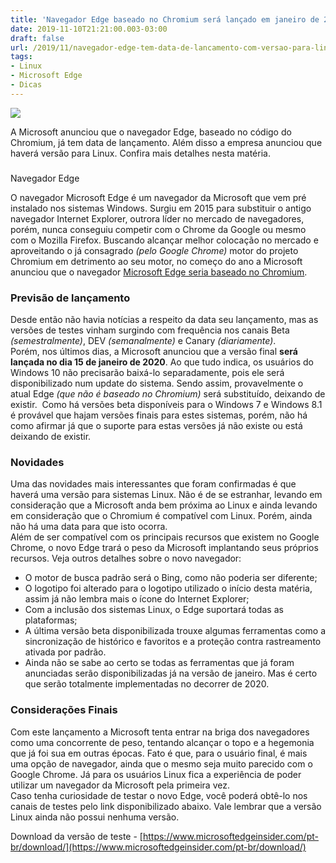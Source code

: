 ```yaml
---
title: 'Navegador Edge baseado no Chromium será lançado em janeiro de 2020 e terá versão para Linux'
date: 2019-11-10T21:21:00.003-03:00
draft: false
url: /2019/11/navegador-edge-tem-data-de-lancamento-com-versao-para-linux.html
tags: 
- Linux
- Microsoft Edge
- Dicas
---
```


[![](https://1.bp.blogspot.com/-1afqaS21NDk/XlRttmBUUVI/AAAAAAAAOD0/93mRp-jks-gaZYn1u3pkiZOqRVYbmNHKACNcBGAsYHQ/s200/Edge2.png)](https://1.bp.blogspot.com/-1afqaS21NDk/XlRttmBUUVI/AAAAAAAAOD0/93mRp-jks-gaZYn1u3pkiZOqRVYbmNHKACNcBGAsYHQ/s1600/Edge2.png)

A Microsoft anunciou que o navegador Edge, baseado no código do Chromium, já tem data de lançamento. Além disso a empresa anunciou que haverá versão para Linux. Confira mais detalhes nesta matéria.

  
  
  
  

###   
Navegador Edge

O navegador Microsoft Edge é um navegador da Microsoft que vem pré instalado nos sistemas Windows. Surgiu em 2015 para substituir o antigo navegador Internet Explorer, outrora líder no mercado de navegadores, porém, nunca conseguiu competir com o Chrome da Google ou mesmo com o Mozilla Firefox. Buscando alcançar melhor colocação no mercado e aproveitando o já consagrado _(pelo Google Chrome)_ motor do projeto Chromium em detrimento ao seu motor, no começo do ano a Microsoft anunciou que o navegador [Microsoft Edge seria baseado no Chromium](https://info.wsouza.com.br/2019/03/microsoft-edge-agora-e-baseado-no-chromium.html).

  

### Previsão de lançamento

Desde então não havia notícias a respeito da data seu lançamento, mas as versões de testes vinham surgindo com frequência nos canais Beta _(semestralmente)_, DEV _(semanalmente)_ e Canary _(diariamente)_.  
Porém, nos últimos dias, a Microsoft anunciou que a versão final **será lançada no dia 15 de janeiro de 2020**. Ao que tudo indica, os usuários do Windows 10 não precisarão baixá-lo separadamente, pois ele será disponibilizado num update do sistema. Sendo assim, provavelmente o atual Edge _(que não é baseado no Chromium)_ será substituído, deixando de existir.  Como há versões beta disponíveis para o Windows 7 e Windows 8.1 é provável que hajam versões finais para estes sistemas, porém, não há como afirmar já que o suporte para estas versões já não existe ou está deixando de existir.  
  

### Novidades

Uma das novidades mais interessantes que foram confirmadas é que haverá uma versão para sistemas Linux. Não é de se estranhar, levando em consideração que a Microsoft anda bem próxima ao Linux e ainda levando em consideração que o Chromium é compatível com Linux. Porém, ainda não há uma data para que isto ocorra.  
Além de ser compatível com os principais recursos que existem no Google Chrome, o novo Edge trará o peso da Microsoft implantando seus próprios recursos. Veja outros detalhes sobre o novo navegador:  

*   O motor de busca padrão será o Bing, como não poderia ser diferente;
*   O logotipo foi alterado para o logotipo utilizado o início desta matéria, assim já não lembra mais o ícone do Internet Explorer;
*   Com a inclusão dos sistemas Linux, o Edge suportará todas as plataformas;
*   A última versão beta disponibilizada trouxe algumas ferramentas como a sincronização de histórico e favoritos e a proteção contra rastreamento ativada por padrão.
*   Ainda não se sabe ao certo se todas as ferramentas que já foram anunciadas serão disponibilizadas já na versão de janeiro. Mas é certo que serão totalmente implementadas no decorrer de 2020.

  

### Considerações Finais

Com este lançamento a Microsoft tenta entrar na briga dos navegadores como uma concorrente de peso, tentando alcançar o topo e a hegemonia que já foi sua em outras épocas. Fato é que, para o usuário final, é mais uma opção de navegador, ainda que o mesmo seja muito parecido com o Google Chrome. Já para os usuários Linux fica a experiência de poder utilizar um navegador da Microsoft pela primeira vez.  
Caso tenha curiosidade de testar o novo Edge, você poderá obtê-lo nos canais de testes pelo link disponibilizado abaixo. Vale lembrar que a versão Linux ainda não possui nenhuma versão.  
  
Download da versão de teste - [https://www.microsoftedgeinsider.com/pt-br/download/](https://www.microsoftedgeinsider.com/pt-br/download/)